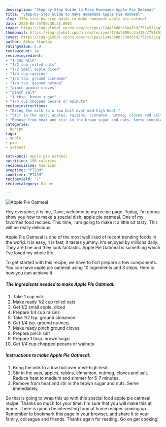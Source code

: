 ```yaml
---
description: "Step-by-Step Guide to Make Homemade Apple Pie Oatmeal"
title: "Step-by-Step Guide to Make Homemade Apple Pie Oatmeal"
slug: 3754-step-by-step-guide-to-make-homemade-apple-pie-oatmeal
date: 2020-05-25T09:30:35.890Z
image: https://img-global.cpcdn.com/recipes/124a5680cc3a435d/751x532cq70/apple-pie-oatmeal-recipe-main-photo.jpg
thumbnail: https://img-global.cpcdn.com/recipes/124a5680cc3a435d/751x532cq70/apple-pie-oatmeal-recipe-main-photo.jpg
cover: https://img-global.cpcdn.com/recipes/124a5680cc3a435d/751x532cq70/apple-pie-oatmeal-recipe-main-photo.jpg
author: Abbie Stanley
ratingvalue: 4.9
reviewcount: 14
recipeingredient:
- "1 cup milk"
- "1/2 cup rolled oats"
- "1/2 small apple diced"
- "1/4 cup raisins"
- "1/2 tsp. ground cinnamon"
- "1/4 tsp. ground nutmeg"
- "pinch ground cloves"
- "pinch salt"
- "1 tbsp. brown sugar"
- "1/4 cup chopped pecans or walnuts"
recipeinstructions:
- "Bring the milk to a low boil over med-high heat."
- "Stir in the oats, apples, raisins, cinnamon, nutmeg, cloves and salt. Reduce heat to medium and simmer for 5-7 minutes."
- "Remove from heat and stir in the brown sugar and nuts. Serve immediately."
categories:
- Recipe
tags:
- apple
- pie
- oatmeal

katakunci: apple pie oatmeal 
nutrition: 198 calories
recipecuisine: American
preptime: "PT20M"
cooktime: "PT43M"
recipeyield: "2"
recipecategory: Dinner

---
```



![Apple Pie Oatmeal](https://img-global.cpcdn.com/recipes/124a5680cc3a435d/751x532cq70/apple-pie-oatmeal-recipe-main-photo.jpg)

Hey everyone, it is me, Dave, welcome to my recipe page. Today, I'm gonna show you how to make a special dish, apple pie oatmeal. One of my favorites food recipes. This time, I am going to make it a little bit tasty. This will be really delicious.

Apple Pie Oatmeal is one of the most well liked of recent trending foods in the world. It is easy, it is fast, it tastes yummy. It's enjoyed by millions daily. They are fine and they look fantastic. Apple Pie Oatmeal is something which I've loved my whole life.




To get started with this recipe, we have to first prepare a few components. You can have apple pie oatmeal using 10 ingredients and 3 steps. Here is how you can achieve it.

<!--inarticleads1-->

##### The ingredients needed to make Apple Pie Oatmeal:

1. Take 1 cup milk
1. Make ready 1/2 cup rolled oats
1. Get 1/2 small apple, diced
1. Prepare 1/4 cup raisins
1. Take 1/2 tsp. ground cinnamon
1. Get 1/4 tsp. ground nutmeg
1. Make ready pinch ground cloves
1. Prepare pinch salt
1. Prepare 1 tbsp. brown sugar
1. Get 1/4 cup chopped pecans or walnuts




<!--inarticleads2-->

##### Instructions to make Apple Pie Oatmeal:

1. Bring the milk to a low boil over med-high heat.
1. Stir in the oats, apples, raisins, cinnamon, nutmeg, cloves and salt. Reduce heat to medium and simmer for 5-7 minutes.
1. Remove from heat and stir in the brown sugar and nuts. Serve immediately.




So that is going to wrap this up with this special food apple pie oatmeal recipe. Thanks so much for your time. I'm sure that you will make this at home. There is gonna be interesting food at home recipes coming up. Remember to bookmark this page in your browser, and share it to your family, colleague and friends. Thanks again for reading. Go on get cooking!
